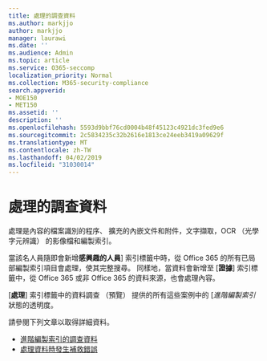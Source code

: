 ```yaml
---
title: 處理的調查資料
ms.author: markjjo
author: markjjo
manager: laurawi
ms.date: ''
ms.audience: Admin
ms.topic: article
ms.service: O365-seccomp
localization_priority: Normal
ms.collection: M365-security-compliance
search.appverid:
- MOE150
- MET150
ms.assetid: ''
description: ''
ms.openlocfilehash: 5593d9bbf76cd0004b48f45123c4921dc3fed9e6
ms.sourcegitcommit: 2c5834235c32b2616e1813ce24eeb3419a09629f
ms.translationtype: MT
ms.contentlocale: zh-TW
ms.lasthandoff: 04/02/2019
ms.locfileid: "31030014"
---
```

# <a name="process-data-for-an-investigation"></a>處理的調查資料

處理是內容的檔案識別的程序、 擴充的內嵌文件和附件，文字擷取，OCR （光學字元辨識） 的影像檔和編製索引。  

當該名人員隨即會新增**感興趣的人員**] 索引標籤中時，從 Office 365 的所有已局部編製索引項目會處理，使其完整搜尋。  同樣地，當資料會新增至 [**證據**] 索引標籤中，從 Office 365 或非 Office 365 的資料來源，也會處理內容。

[**處理**] 索引標籤中的資料調查 （預覽） 提供的所有這些案例中的 [*進階編製索引*狀態的透明度。

請參閱下列文章以取得詳細資料。

- [進階編製索引的調查資料](index-data-people-of-interest.md)
- [處理資料時發生補救錯誤](error-remediation.md)
